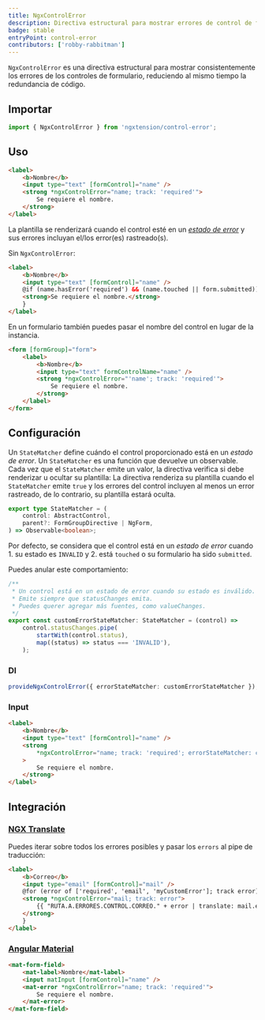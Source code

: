 ```yaml
---
title: NgxControlError
description: Directiva estructural para mostrar errores de control de formulario de manera consistente y reducir el código repetitivo.
badge: stable
entryPoint: control-error
contributors: ['robby-rabbitman']
---
```


`NgxControlError` es una directiva estructural para mostrar consistentemente los errores de los controles de formulario, reduciendo al mismo tiempo la redundancia de código.

## Importar

```typescript
import { NgxControlError } from 'ngxtension/control-error';
```

## Uso

```html
<label>
	<b>Nombre</b>
	<input type="text" [formControl]="name" />
	<strong *ngxControlError="name; track: 'required'">
		Se requiere el nombre.
	</strong>
</label>
```

La plantilla se renderizará cuando el control esté en un [_estado de error_](#configuration) y sus errores incluyan el/los error(es) rastreado(s).

Sin `NgxControlError`:

```html
<label>
	<b>Nombre</b>
	<input type="text" [formControl]="name" />
	@if (name.hasError('required') && (name.touched || form.submitted)) {
	<strong>Se requiere el nombre.</strong>
	}
</label>
```

En un formulario también puedes pasar el nombre del control en lugar de la instancia.

```html
<form [formGroup]="form">
	<label>
		<b>Nombre</b>
		<input type="text" formControlName="name" />
		<strong *ngxControlError="'name'; track: 'required'">
			Se requiere el nombre.
		</strong>
	</label>
</form>
```

## Configuración

Un `StateMatcher` define cuándo el control proporcionado está en un _estado de error_.
Un `StateMatcher` es una función que devuelve un observable. Cada vez que el `StateMatcher` emite un valor, la directiva verifica si debe renderizar u ocultar su plantilla:
La directiva renderiza su plantilla cuando el `StateMatcher` emite `true` y los errores del control incluyen al menos un error rastreado, de lo contrario, su plantilla estará oculta.

```ts
export type StateMatcher = (
	control: AbstractControl,
	parent?: FormGroupDirective | NgForm,
) => Observable<boolean>;
```

Por defecto, se considera que el control está en un _estado de error_ cuando 1. su estado es `INVALID` y 2. está `touched` o su formulario ha sido `submitted`.

Puedes anular este comportamiento:

```ts
/**
 * Un control está en un estado de error cuando su estado es inválido.
 * Emite siempre que statusChanges emita.
 * Puedes querer agregar más fuentes, como valueChanges.
 */
export const customErrorStateMatcher: StateMatcher = (control) =>
	control.statusChanges.pipe(
		startWith(control.status),
		map((status) => status === 'INVALID'),
	);
```

### DI

```ts
provideNgxControlError({ errorStateMatcher: customErrorStateMatcher });
```

### Input

```html
<label>
	<b>Nombre</b>
	<input type="text" [formControl]="name" />
	<strong
		*ngxControlError="name; track: 'required'; errorStateMatcher: customErrorStateMatcher"
	>
		Se requiere el nombre.
	</strong>
</label>
```

## Integración

### [NGX Translate](https://github.com/ngx-translate/core)

Puedes iterar sobre todos los errores posibles y pasar los `errors` al pipe de traducción:

```html
<label>
	<b>Correo</b>
	<input type="email" [formControl]="mail" />
	@for (error of ['required', 'email', 'myCustomError']; track error) {
	<strong *ngxControlError="mail; track: error">
		{{ "RUTA.A.ERRORES.CONTROL.CORREO." + error | translate: mail.errors }}
	</strong>
	}
</label>
```

### [Angular Material](https://github.com/angular/components)

```html
<mat-form-field>
	<mat-label>Nombre</mat-label>
	<input matInput [formControl]="name" />
	<mat-error *ngxControlError="name; track: 'required'">
		Se requiere el nombre.
	</mat-error>
</mat-form-field>
```
